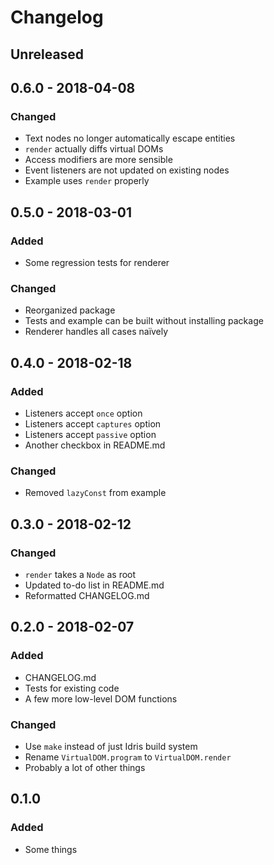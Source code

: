 # Changelog

## Unreleased

## 0.6.0 - 2018-04-08

### Changed

- Text nodes no longer automatically escape entities
- `render` actually diffs virtual DOMs
- Access modifiers are more sensible
- Event listeners are not updated on existing nodes
- Example uses `render` properly

## 0.5.0 - 2018-03-01

### Added

- Some regression tests for renderer

### Changed

- Reorganized package
- Tests and example can be built without installing package
- Renderer handles all cases naïvely

## 0.4.0 - 2018-02-18

### Added

- Listeners accept `once` option
- Listeners accept `captures` option
- Listeners accept `passive` option
- Another checkbox in README.md

### Changed

- Removed `lazyConst` from example

## 0.3.0 - 2018-02-12

### Changed

- `render` takes a `Node` as root
- Updated to-do list in README.md
- Reformatted CHANGELOG.md

## 0.2.0 - 2018-02-07

### Added

- CHANGELOG.md
- Tests for existing code
- A few more low-level DOM functions

### Changed

- Use `make` instead of just Idris build system
- Rename `VirtualDOM.program` to `VirtualDOM.render`
- Probably a lot of other things

## 0.1.0

### Added

- Some things
